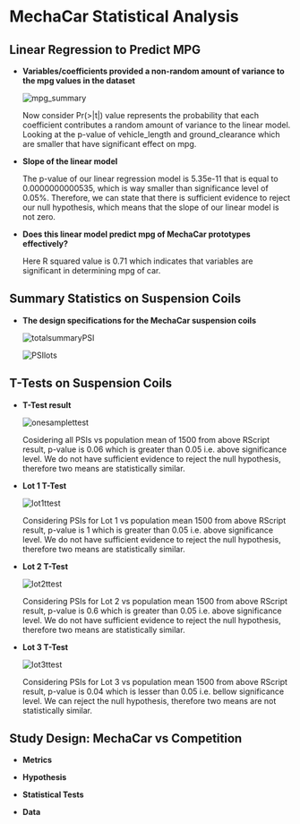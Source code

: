 # MechaCar Statistical Analysis

## Linear Regression to Predict MPG

* __Variables/coefficients provided a non-random amount of variance to the mpg values in the dataset__


     ![mpg_summary](https://user-images.githubusercontent.com/107717882/192640101-b211665e-a38d-4f0a-b817-74a90e5c016b.png)
     
     
     Now consider Pr(>|t|) value represents the probability that each coefficient contributes a random amount of variance to the linear model. Looking at the p-value        of vehicle_length and ground_clearance which are smaller that have significant effect on mpg. 

* __Slope of the linear model__

     The p-value of our linear regression model is 5.35e-11 that is equal to 0.0000000000535, which is way smaller than significance level of 0.05%. Therefore, we can      state that there is sufficient evidence to reject our null hypothesis, which means that the slope of our linear model is not zero.
     
* __Does this linear model predict mpg of MechaCar prototypes effectively?__

     Here R squared value is  0.71 which indicates that variables are significant in determining mpg of car.



## Summary Statistics on Suspension Coils

* __The design specifications for the MechaCar suspension coils__

    ![totalsummaryPSI](https://user-images.githubusercontent.com/107717882/192640168-1ac3dbfb-bdab-4582-a1ad-20416be8e0e7.png)


    ![PSIlots](https://user-images.githubusercontent.com/107717882/192640189-23eaadef-ee09-4451-b61b-abc158635d89.png)


## T-Tests on Suspension Coils

* __T-Test result__

     ![onesamplettest](https://user-images.githubusercontent.com/107717882/192644518-5f48b91e-84b8-484f-a80d-23798279aabd.png)

     Cosidering all PSIs vs population mean of 1500 from above RScript result, p-value is 0.06 which is greater than 0.05 i.e. above significance level. 
     We do not have sufficient evidence to reject the null hypothesis, therefore  two means are statistically similar. 

* __Lot 1 T-Test__

    ![lot1ttest](https://user-images.githubusercontent.com/107717882/192644604-a07b375c-4a73-4ab6-b484-2626da3cb6c9.png)
     
     Considering PSIs for Lot 1 vs population mean 1500 from above RScript result, p-value is 1 which is greater than 0.05 i.e. above significance level.
     We do not have sufficient evidence to reject the null hypothesis, therefore  two means are statistically similar.
    
* __Lot 2 T-Test__

     ![lot2ttest](https://user-images.githubusercontent.com/107717882/192644648-a803c0c7-fb70-4f41-b9d9-ec0194244861.png)
     
     Considering PSIs for Lot 2 vs population mean 1500 from above RScript result, p-value is 0.6 which is greater than 0.05 i.e. above significance level.
     We do not have sufficient evidence to reject the null hypothesis, therefore  two means are statistically similar.
  
* __Lot 3 T-Test__

    ![lot3ttest](https://user-images.githubusercontent.com/107717882/192644714-7827a362-800d-44be-bf35-7c1bedc70de3.png)

     Considering PSIs for Lot 3 vs population mean 1500 from above RScript result, p-value is 0.04 which is lesser than 0.05 i.e. bellow significance level.
     We can reject the null hypothesis, therefore  two means are not statistically similar.

## Study Design: MechaCar vs Competition

* __Metrics__

* __Hypothesis__

* __Statistical Tests__

* __Data__

